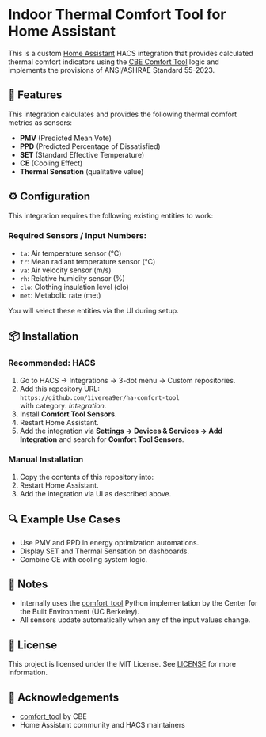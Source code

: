 # Indoor Thermal Comfort Tool for Home Assistant

This is a custom [Home Assistant](https://www.home-assistant.io/) HACS integration that provides calculated thermal comfort indicators using the [CBE Comfort Tool](https://comfort.cbe.berkeley.edu/) logic and implements the provisions of ANSI/ASHRAE Standard 55-2023.

## 🧊 Features

This integration calculates and provides the following thermal comfort metrics as sensors:

- **PMV** (Predicted Mean Vote)
- **PPD** (Predicted Percentage of Dissatisfied)
- **SET** (Standard Effective Temperature)
- **CE** (Cooling Effect)
- **Thermal Sensation** (qualitative value)

## ⚙️ Configuration

This integration requires the following existing entities to work:

### Required Sensors / Input Numbers:

- `ta`: Air temperature sensor (°C)
- `tr`: Mean radiant temperature sensor (°C)
- `va`: Air velocity sensor (m/s)
- `rh`: Relative humidity sensor (%)
- `clo`: Clothing insulation level (clo)
- `met`: Metabolic rate (met)

You will select these entities via the UI during setup.

## 📦 Installation

### Recommended: HACS

1. Go to HACS → Integrations → 3-dot menu → Custom repositories.
2. Add this repository URL:  
   `https://github.com/1iverea9er/ha-comfort-tool`  
   with category: *Integration*.
3. Install **Comfort Tool Sensors**.
4. Restart Home Assistant.
5. Add the integration via **Settings → Devices & Services → Add Integration** and search for **Comfort Tool Sensors**.

### Manual Installation

1. Copy the contents of this repository into:
2. Restart Home Assistant.
3. Add the integration via UI as described above.

## 🔍 Example Use Cases

- Use PMV and PPD in energy optimization automations.
- Display SET and Thermal Sensation on dashboards.
- Combine CE with cooling system logic.

## 🧪 Notes

- Internally uses the [comfort_tool](https://github.com/CenterForTheBuiltEnvironment/comfort_tool) Python implementation by the Center for the Built Environment (UC Berkeley).
- All sensors update automatically when any of the input values change.

## 🧾 License

This project is licensed under the MIT License. See [LICENSE](LICENSE) for more information.

## 🙏 Acknowledgements

- [comfort_tool](https://github.com/CenterForTheBuiltEnvironment/comfort_tool) by CBE
- Home Assistant community and HACS maintainers
